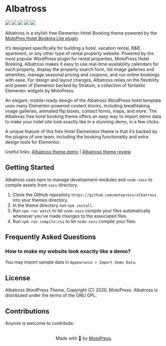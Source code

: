# Albatross
![](https://img.shields.io/wordpress/theme/v/albatross)
![](https://img.shields.io/wordpress/theme/installs/albatross)
![](https://img.shields.io/wordpress/theme/dm/albatross)
![](https://img.shields.io/wordpress/theme/rating/albatross)
![](https://img.shields.io/wordpress/theme/last-updated/albatross)

Albatross is a stylish free Elementor Hotel Booking theme powered by the [MotoPres Hotel Booking Lite plugin](https://wordpress.org/plugins/motopress-hotel-booking-lite/).

It’s designed specifically for building a hotel, vacation rental, B&B, apartment, or any other type of rental property website. Powered by the most popular WordPress plugin for rental properties, MotoPress Hotel Booking, Albatross makes it easy to use real-time availability calendars for each property, display the property search form, list image galleries and amenities, manage seasonal pricing and coupons, and run online bookings with ease. For design and layout changes, Albatross relies on the flexibility and power of Elementor backed by Stratum, a collection of fantastic Elementor widgets by MotoPress.

An elegant, mobile-ready design of the Albatross WordPress hotel template uses many Elementor-powered content blocks, including breathtaking image galleries, animated flip boxes, contact forms, maps, and more. The Albatross free hotel booking theme offers an easy way to import demo data to make your hotel site look exactly like in a stunning demo, in a few clicks.

A unique feature of this free Hotel Elemenetor theme is that it’s backed by the plugins of one team, including the booking functionality and extra design tools for Elementor.


Useful links: [Albatross theme demo](https://themes.getmotopress.com/albatross/) | [Albatross theme review](https://motopress.com/blog/albatross-free-elementor-hotel-theme-download/)

## Getting Started

Albatross uses npm to manage development-modules and `node-sass` to compile assets from `sass` directory.

1. Clone the GitHub repository `https://github.com/motopress/albatross` into your themes directory.
1. In the theme directory run `npm install`.
1. Run `npm run watch` to let `node-sass` compile your files automatically whenever you've made changes to the associated files.
1. Run `npm run compile:css` to let `node-sass` compile your files.

## Frequently Asked Questions

### How to make my website look exactly like a demo?
You may import sample data in `Appearance > Import Demo Data`.

## License
Albatross WordPress Theme, Copyright (C) 2020, MotoPress.
Albatross is distributed under the terms of the GNU GPL.

## Contributions
Anyone is welcome to contribute.

<p align="center">
    <br/>
    Made with 💙 by <a href="https://motopress.com/">MotoPress</a>.<br/>
</p>
